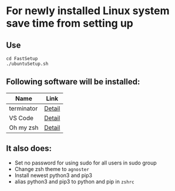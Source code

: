 # For newly installed Linux system save time from setting up
## Use
```
cd FastSetup
./ubuntuSetup.sh
```
## Following software will be installed:
Name|Link
---|---
terminator|[Detail](https://launchpad.net/terminator)
VS Code|[Detail](https://code.visualstudio.com/)
Oh my zsh|[Detail](https://ohmyz.sh/)
## It also does: 
- Set no password for using sudo for all users in sudo group
- Change zsh theme to `agnoster`
- Install newest python3 and pip3
- alias python3 and pip3 to python and pip in `zshrc`
